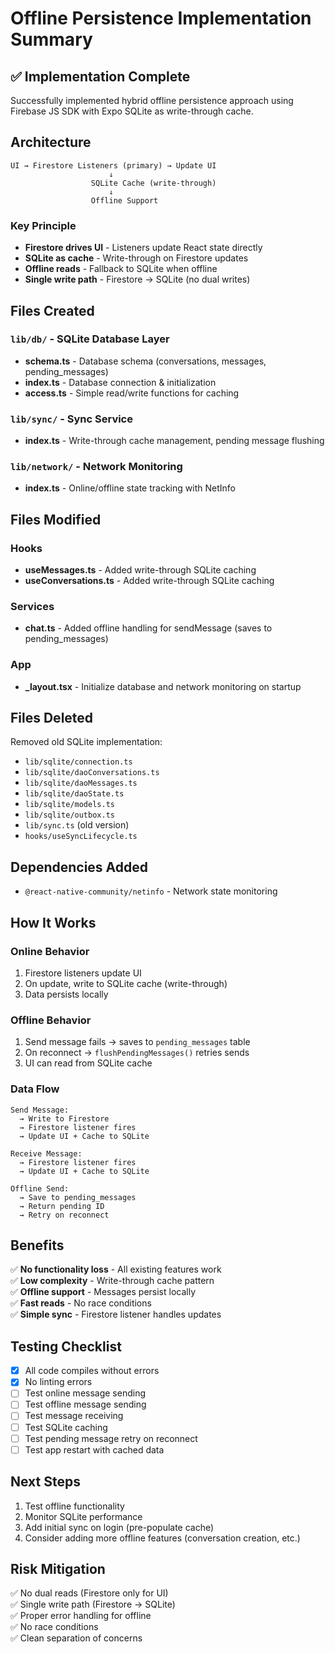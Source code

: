 # Offline Persistence Implementation Summary

## ✅ Implementation Complete

Successfully implemented hybrid offline persistence approach using Firebase JS SDK with Expo SQLite as write-through cache.

## Architecture

```
UI → Firestore Listeners (primary) → Update UI
                      ↓
                  SQLite Cache (write-through)
                      ↓
                  Offline Support
```

### Key Principle
- **Firestore drives UI** - Listeners update React state directly
- **SQLite as cache** - Write-through on Firestore updates
- **Offline reads** - Fallback to SQLite when offline
- **Single write path** - Firestore → SQLite (no dual writes)

## Files Created

### `lib/db/` - SQLite Database Layer
- **schema.ts** - Database schema (conversations, messages, pending_messages)
- **index.ts** - Database connection & initialization
- **access.ts** - Simple read/write functions for caching

### `lib/sync/` - Sync Service
- **index.ts** - Write-through cache management, pending message flushing

### `lib/network/` - Network Monitoring
- **index.ts** - Online/offline state tracking with NetInfo

## Files Modified

### Hooks
- **useMessages.ts** - Added write-through SQLite caching
- **useConversations.ts** - Added write-through SQLite caching

### Services
- **chat.ts** - Added offline handling for sendMessage (saves to pending_messages)

### App
- **_layout.tsx** - Initialize database and network monitoring on startup

## Files Deleted

Removed old SQLite implementation:
- `lib/sqlite/connection.ts`
- `lib/sqlite/daoConversations.ts`
- `lib/sqlite/daoMessages.ts`
- `lib/sqlite/daoState.ts`
- `lib/sqlite/models.ts`
- `lib/sqlite/outbox.ts`
- `lib/sync.ts` (old version)
- `hooks/useSyncLifecycle.ts`

## Dependencies Added

- `@react-native-community/netinfo` - Network state monitoring

## How It Works

### Online Behavior
1. Firestore listeners update UI
2. On update, write to SQLite cache (write-through)
3. Data persists locally

### Offline Behavior
1. Send message fails → saves to `pending_messages` table
2. On reconnect → `flushPendingMessages()` retries sends
3. UI can read from SQLite cache

### Data Flow
```
Send Message:
  → Write to Firestore
  → Firestore listener fires
  → Update UI + Cache to SQLite

Receive Message:
  → Firestore listener fires
  → Update UI + Cache to SQLite
  
Offline Send:
  → Save to pending_messages
  → Return pending ID
  → Retry on reconnect
```

## Benefits

✅ **No functionality loss** - All existing features work  
✅ **Low complexity** - Write-through cache pattern  
✅ **Offline support** - Messages persist locally  
✅ **Fast reads** - No race conditions  
✅ **Simple sync** - Firestore listener handles updates  

## Testing Checklist

- [x] All code compiles without errors
- [x] No linting errors
- [ ] Test online message sending
- [ ] Test offline message sending
- [ ] Test message receiving
- [ ] Test SQLite caching
- [ ] Test pending message retry on reconnect
- [ ] Test app restart with cached data

## Next Steps

1. Test offline functionality
2. Monitor SQLite performance
3. Add initial sync on login (pre-populate cache)
4. Consider adding more offline features (conversation creation, etc.)

## Risk Mitigation

✅ No dual reads (Firestore only for UI)  
✅ Single write path (Firestore → SQLite)  
✅ Proper error handling for offline  
✅ No race conditions  
✅ Clean separation of concerns  

